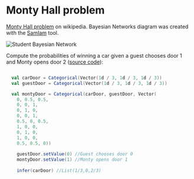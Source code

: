 # Monty Hall problem

[Monty Hall problem] on wikipedia.
Bayesian Networks diagram was created with the [SamIam] tool. 

![Student Bayesian Network](https://raw.github.com/danielkorzekwa/bayes-scala/master/doc/dsl/monty_hall_problem/monty_hall_bn.png "Student Bayesian Network")

Compute the probabilities of winning a car given a guest chooses door 1 and Monty opens door 2
([source code](https://github.com/danielkorzekwa/bayes-scala/blob/master/src/test/scala/dk/bayes/dsl/demo/MontyHallProblemTest.scala)):

```scala

  val carDoor = Categorical(Vector(1d / 3, 1d / 3, 1d / 3))
  val guestDoor = Categorical(Vector(1d / 3, 1d / 3, 1d / 3))

  val montyDoor = Categorical(carDoor, guestDoor, Vector(
    0, 0.5, 0.5,
    0, 0, 1,
    0, 1, 0,
    0, 0, 1,
    0.5, 0, 0.5,
    1, 0, 0,
    0, 1, 0,
    1, 0, 0,
    0.5, 0.5, 0))
    
    guestDoor.setValue(0) //Guest chooses door 0
    montyDoor.setValue(1) //Monty opens door 1 
    
    infer(carDoor) //List(1/3,0,2/3)

```

[SamIam]: http://reasoning.cs.ucla.edu/samiam/
[Monty Hall problem]: http://en.wikipedia.org/wiki/Monty_Hall_problem